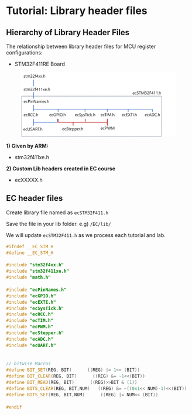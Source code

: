 # Tutorial: Library header files

## Hierarchy of Library Header Files&#x20;

The relationship between library header files for MCU register configurations:

* STM32F411RE  Board

<figure><img src="../../.gitbook/assets/image (51).png" alt=""><figcaption></figcaption></figure>

**1) Given by ARM:** &#x20;

* stm32f411xe.h

**2) Custom Lib headers created in EC course**

* ecXXXXX.h



## EC  header files

Create library file named as `ecSTM32F411.h`

Save the file in your lib folder.  e.g)  `/EC/lib/`

We will update `ecSTM32F411.h` as we process each tutorial and lab.

```cpp
#ifndef __EC_STM_H
#define __EC_STM_H

#include "stm32f4xx.h"
#include "stm32f411xe.h"
#include "math.h"

#include "ecPinNames.h"
#include "ecGPIO.h"
#include "ecEXTI.h"
#include "ecSysTick.h"
#include "ecRCC.h"
#include "ecTIM.h"
#include "ecPWM.h"
#include "ecStepper.h"
#include "ecADC.h"
#include "ecUART.h"


// bitwise Macros
#define BIT_SET(REG, BIT)      ((REG) |= 1<< (BIT))
#define BIT_CLEAR(REG, BIT)      ((REG) &= ~1<<(BIT))
#define BIT_READ(REG, BIT)      ((REG)>>BIT & (1))
#define BITS_CLEAR(REG, BIT,NUM)   ((REG) &= ~((0x1<< NUM)-1)<<(BIT))
#define BITS_SET(REG, BIT,NUM)      ((REG) |= NUM<< (BIT))

#endif
```



